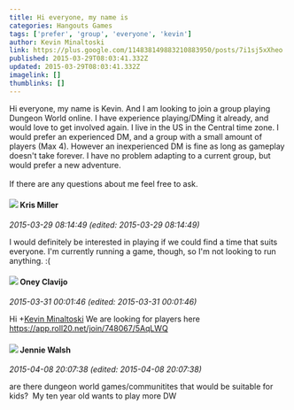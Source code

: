 ```yaml
---
title: Hi everyone, my name is
categories: Hangouts Games
tags: ['prefer', 'group', 'everyone', 'kevin']
author: Kevin Minaltoski
link: https://plus.google.com/114838149883210883950/posts/7i1sj5xXheo
published: 2015-03-29T08:03:41.332Z
updated: 2015-03-29T08:03:41.332Z
imagelink: []
thumblinks: []
---
```


Hi everyone, my name is Kevin. And I am looking to join a group playing Dungeon World online. I have experience playing/DMing it already, and would love to get involved again. I live in the US in the Central time zone. I would prefer an experienced DM, and a group with a small amount of players (Max 4). However an inexperienced DM is fine as long as gameplay doesn&#39;t take forever. I have no problem adapting to a current group, but would prefer a new adventure. <br /><br />If there are any questions about me feel free to ask. 
<div id='comment z13cg5ih5qjgxv31c22bwplxlwrcwjbbw04'>
  <h4><img src='{{site.baseurl}}//images/avatars/114185930016429813045_photo.jpg'> Kris Miller</h4>
      <p><cite>2015-03-29 08:14:49 (edited: 2015-03-29 08:14:49)</cite></p>
        <p>I would definitely be interested in playing if we could find a time that suits everyone. I&#39;m currently running a game, though, so I&#39;m not looking to run anything. :(</p>
</div>
        

<div id='comment z13cg5ih5qjgxv31c22bwplxlwrcwjbbw04'>
  <h4><img src='{{site.baseurl}}//images/avatars/110983326464970369421_photo.jpg'> Oney Clavijo</h4>
      <p><cite>2015-03-31 00:01:46 (edited: 2015-03-31 00:01:46)</cite></p>
        <p>Hi <span class="proflinkWrapper"><span class="proflinkPrefix">+</span><a class="proflink" href="https://plus.google.com/114838149883210883950" oid="114838149883210883950">Kevin Minaltoski</a></span> We are looking for players here <a href="https://app.roll20.net/join/748067/5AqLWQ" class="ot-anchor">https://app.roll20.net/join/748067/5AqLWQ</a></p>
</div>
        

<div id='comment z13cg5ih5qjgxv31c22bwplxlwrcwjbbw04'>
  <h4><img src='{{site.baseurl}}//images/avatars/105302377874756103232_photo.jpg'> Jennie Walsh</h4>
      <p><cite>2015-04-08 20:07:38 (edited: 2015-04-08 20:07:38)</cite></p>
        <p>are there dungeon world games/communitites that would be suitable for kids?  My ten year old wants to play more DW</p>
</div>
        
